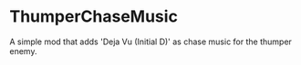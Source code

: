 # ThumperChaseMusic

A simple mod that adds 'Deja Vu (Initial D)' as chase music for the thumper enemy.